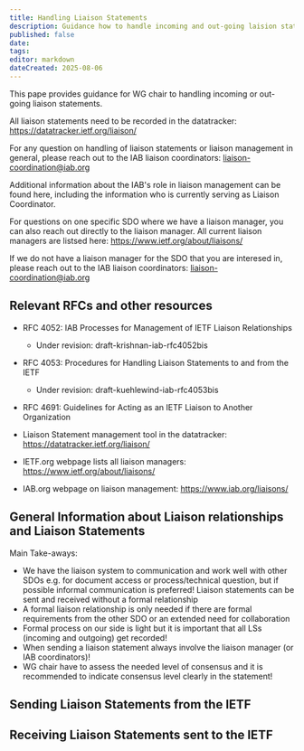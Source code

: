 ```yaml
---
title: Handling Liaison Statements
description: Guidance how to handle incoming and out-going laision statements
published: false
date: 
tags: 
editor: markdown
dateCreated: 2025-08-06
---
```


This pape provides guidance for WG chair to handling incoming or out-going liaison statements.

All liaison statements need to be recorded in the datatracker: https://datatracker.ietf.org/liaison/

For any question on handling of liaison statements or liaison management in general, please reach out to the IAB liaison coordinators: liaison-coordination@iab.org

Additional information about the IAB's role in liaison management can be found here, including the information who is currently serving as Liaison Coordinator.

For questions on one specific SDO where we have a liaison manager, you can also reach out directly to the liaison manager. All current  liaison managers are listsed here: https://www.ietf.org/about/liaisons/

If we do not have a liaison manager for the SDO that you are interesed in, please reach out to the IAB liaison coordinators: liaison-coordination@iab.org

## Relevant RFCs and other resources
* RFC 4052: IAB Processes for Management of IETF Liaison Relationships 
    * Under revision: draft-krishnan-iab-rfc4052bis

* RFC 4053: Procedures for Handling Liaison Statements to and from the IETF
   * Under revision: draft-kuehlewind-iab-rfc4053bis

* RFC 4691: Guidelines for Acting as an IETF Liaison to Another Organization

* Liaison Statement management tool in the datatracker: https://datatracker.ietf.org/liaison/

* IETF.org webpage lists all liaison managers: https://www.ietf.org/about/liaisons/
* IAB.org webpage on liaison management: https://www.iab.org/liaisons/

## General Information about Liaison relationships and Liaison Statements

Main Take-aways:
* We have the liaison system to communication and work well with other SDOs e.g. for document access or process/technical question, but if possible informal communication is preferred!
Liaison statements can be sent and received without a formal relationship
* A formal liaison relationship is only needed if there are formal requirements from the other SDO or an extended need for collaboration
* Formal process on our side is light but it is important that all LSs (incoming and outgoing) get recorded!
* When sending a liaison statement always involve the liaison manager (or IAB coordinators)!
* WG chair have to assess the needed level of consensus and it is recommended to indicate consensus level clearly in the statement!


## Sending Liaison Statements from the IETF


## Receiving Liaison Statements sent to the IETF

